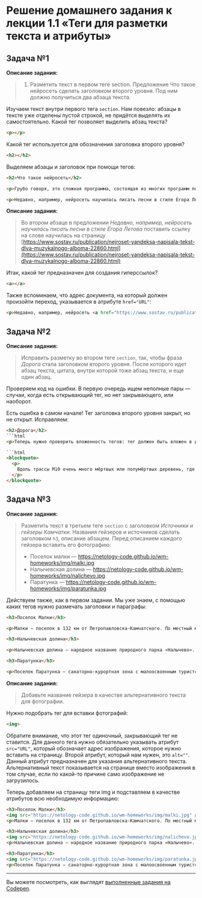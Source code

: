 # Решение домашнего задания к лекции 1.1 «Теги для разметки текста и атрибуты»

## Задача №1

**Описание задания:**
>1. Разметить текст в первом теге section. Предложение Что такое нейросеть сделать заголовком второго уровня. Под ним должно получиться два абзаца текста.

Изучаем текст внутри первого тега `section`. Нам повезло: абзацы в тексте уже отделены пустой строкой, не придётся выделять их самостоятельно. Какой тег позволяет выделить абзац текста?

```html
<p></p>
```
Какой тег используется для обозначения заголовка второго уровня?
```html
<h2></h2>
```
Выделяем абзацы и заголовок при помощи тегов:
```html
<h2>Что такое нейросеть</h2>

<p>Грубо говоря, это сложная программа, состоящая из многих программ поменьше, которая может самостоятельно учиться разным вещам. Скажем, вы 50 раз показываете ей, как собирать пазлы c Белоснежкой, а новый, 51-й пазл, она собирает сама. Примерно так же устроено и творчество нейросетей.</p>

<p>Недавно, например, нейросеть научилась писать песни в стиле Егора Летова. Программа проанализировала корпус текстов «Гражданской обороны», выделила закономерности и на их основе составила собственные произведения. Подробнее о нейросетях можно почитать в наших карточках.</p>
```

**Описание задания:**
>Во втором абзаце в предложении *Недавно, например, нейросеть научилась писать песни в стиле Егора Летова* поставить ссылку на слове научилась на страницу [https://www.sostav.ru/publication/nejroset-yandeksa-napisala-tekst-dlya-muzykalnogo-alboma-22860.html](https://www.sostav.ru/publication/nejroset-yandeksa-napisala-tekst-dlya-muzykalnogo-alboma-22860.html)

Итак, какой тег предназначен для создания гиперссылок?
```html
<a></a>
```
Также вспоминаем, что адрес документа, на который должен произойти переход, указывается в атрибуте `href="URL"`:
```html
<p>Недавно, например, нейросеть <a href="https://www.sostav.ru/publication/nejroset-yandeksa-napisala-tekst-dlya-muzykalnogo-alboma-22860.html">научилась</a> писать песни в стиле Егора Летова. Программа проанализировала корпус текстов «Гражданской обороны», выделила закономерности и на их основе составила собственные произведения. Подробнее о нейросетях можно почитать в наших карточках.</p>
```
## Задача №2

**Описание задания:**
>Исправить разметку во втором теге `section`, так, чтобы фраза *Дорога* стала заголовком второго уровня. После которого идет абзац текста, цитата, внутри которой тоже абзац текста, и еще один абзац.

Проверяем код на ошибки. В первую очередь ищем неполные пары — случаи, когда есть открывающий тег, но нет закрывающего, или наоборот.

Есть ошибка в самом начале! Тег заголовка второго уровня закрыт, но не открыт. Исправляем:
```html
<h2>Дорога</h2>
```html
<p>Теперь нужно проверить вложенность тегов: тег должен быть вложен в другой тег целиком, пересечения недопустимы. Есть такая ошибка — во втором абзаце пересекаются теги параграфа и цитаты. Исправляем:</p>

```html
<blockquote>
  <p>
    Вдоль трассы М10 очень много мёртвых или полумёртвых деревень, где очень легко найти пустующий дом для ночлега
  </p>
</blockquote>
```

## Задача №3

**Описание задания:**
>Разметить текст в третьем теге `section` с заголовком *Источники и гейзеры Камчатки*. Названия гейзеров и источников сделать заголовком `h3`, описание абзацем. Перед описанием каждого гейзера вставить его фотографию:
> * Поселок малки — https://netology-code.github.io/wm-homeworks/img/malki.jpg
> * Налычевская долина — https://netology-code.github.io/wm-homeworks/img/nalichevo.jpg
> * Паратунка — https://netology-code.github.io/wm-homeworks/img/paratunka.jpg

Действуем также, как в первом задании. Мы уже знаем, с помощью каких тегов нужно размечать заголовки и параграфы:
```html
<h3>Поселок Малки</h3>

<p>Малки – поселок в 132 км от Петропавловска-Камчатского. По местный меркам, далековато, поэтому если уж ехать, то, как минимум, на пару дней. А ехать, конечно, стоит. Малки – настоящий местный спа с горячими источниками посреди потрясающей красивой дикой природы.</p>

<h3>Налычевская долина</h3>

<p>Налычевская долина — народное название природного парка «Налычево». Со всех сторон она окружена вулканами, которые защищают долину от сильного ветра. В сезон здесь очень много грибов и ягод и погода стоит очень теплая, но я особенно люблю Налычевскую долину зимой.</p>

<h3>Паратунка</h3>

<p>Поселок Паратунка – санаторно-курортная зона с малоосвоенным туристско-рекреационным потенциалом. Паратунка славится своими термальными источниками, лечебной грязью, и прочими бальнеологическими возможностями!</p>
```

**Описание задания:**
>Добавьте название гейзера в качестве альтернативного текста для фотографии.

Нужно подобрать тег для вставки фотографий:
```html
<img>
```
Обратите внимание, что этот тег одиночный, закрывающий тег не ставится. Для данного тега нужно обязательно указывать атрибут `src="URL"`, который обозначает адрес изображения, которое нужно вставить на страницу. Второй атрибут, который нам нужен, это `alt=""`. Данный атрибут предназначен для указания альтернативного текста. Альтернативный текст показывается на странице вместо изображения в том случае, если по какой-то причине само изображение не загрузилось.

Теперь добавляем на страницу теги img и подставляем в качестве атрибутов всю необходимую информацию:
```html
<h3>Поселок Малки</h3>
<img src="https://netology-code.github.io/wm-homeworks/img/malki.jpg" alt="Поселок Малки">
<p>Малки – поселок в 132 км от Петропавловска-Камчатского. По местный меркам, далековато, поэтому если уж ехать, то, как минимум, на пару дней. А ехать, конечно, стоит. Малки – настоящий местный спа с горячими источниками посреди потрясающей красивой дикой природы.</p>

<h3>Налычевская долина</h3>
<img src="https://netology-code.github.io/wm-homeworks/img/nalichevo.jpg" alt="Налычевская долина">
<p>Налычевская долина — народное название природного парка «Налычево». Со всех сторон она окружена вулканами, которые защищают долину от сильного ветра. В сезон здесь очень много грибов и ягод и погода стоит очень теплая, но я особенно люблю Налычевскую долину зимой.</p>

<h3>Паратунка</h3>
<img src="https://netology-code.github.io/wm-homeworks/img/paratunka.jpg" alt="Паратунка">
<p>Поселок Паратунка – санаторно-курортная зона с малоосвоенным туристско-рекреационным потенциалом. Паратунка славится своими термальными источниками, лечебной грязью, и прочими бальнеологическими возможностями!</p>
```
---
Вы можете посмотреть, как выглядят [выполненные задания на Codepen](https://codepen.io/Netology/pen/JrqgqN?editors=1000).
